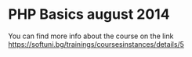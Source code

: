 PHP Basics august 2014
=========================================================
You can find more info about the course on the link https://softuni.bg/trainings/coursesinstances/details/5